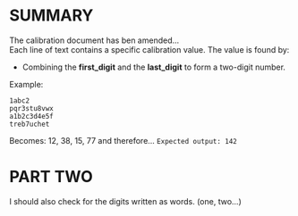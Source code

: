 # SUMMARY
The calibration document has ben amended...\
Each line of text contains a specific calibration value.
The value is found by:
- Combining the **first_digit** and the **last_digit**
        to form a two-digit number.

Example:
```
1abc2
pqr3stu8vwx
a1b2c3d4e5f
treb7uchet
```
Becomes: 12, 38, 15, 77 and therefore... 
`Expected output: 142`
# PART TWO 
I should also check for the digits written as words. (one, two...)
